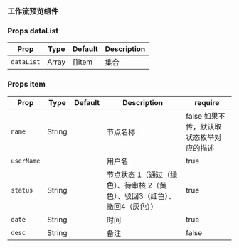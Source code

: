 ### 工作流预览组件

### Props dataList
| Prop      | Type    | Default | Description   |
| --------- | ------- | ------- | ------------- |
| `dataList` | Array | []item   | 集合 |

### Props item
| Prop      | Type    | Default | Description   | require   |
| --------- | ------- | ------- | ------------- | ------------- |
| `name` | String |    | 节点名称 | false 如果不传，默认取状态枚举对应的描述|
| `userName` |  |    | 用户名 |  true|
| `status` | String |    | 节点状态 1（通过（绿色）、待审核 2（黄色）、驳回3（红色）、撤回4（灰色）） | true|
| `date` | String |    | 时间 | true|
| `desc` | String |    | 备注 | false|